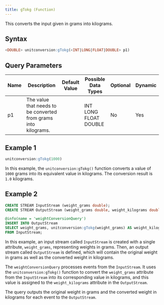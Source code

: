 ```yaml
---
title: gTokg (Function)
---
```


This converts the input given in grams into kilograms.

## Syntax

```sql
<DOUBLE> unitconversion:gTokg(<INT|LONG|FLOAT|DOUBLE> p1)
```

## Query Parameters

| Name | Description | Default Value | Possible Data Types   | Optional | Dynamic |
|------|--------------|---------------|-----------------------|----------|---------|
| p1   | The value that needs to be converted from grams into kilograms. |               | INT LONG FLOAT DOUBLE | No       | Yes     |

## Example 1

```sql
unitconversion:gTokg(1000)
```

In this example, the `unitconversion:gTokg()` function converts a value of `1000` grams into its equivalent value in kilograms. The conversion result is `1.0` kilograms.

## Example 2

```sql
CREATE STREAM InputStream (weight_grams double);
CREATE STREAM OutputStream (weight_grams double, weight_kilograms double);

@info(name = 'weightConversionQuery')
INSERT INTO OutputStream
SELECT weight_grams, unitconversion:gTokg(weight_grams) AS weight_kilograms
FROM InputStream;
```

In this example, an input stream called `InputStream` is created with a single attribute, `weight_grams`, representing weights in grams. Then, an output stream called `OutputStream` is defined, which will contain the original weight in grams as well as the converted weight in kilograms.

The `weightConversionQuery` processes events from the `InputStream`. It uses the `unitconversion:gTokg()` function to convert the `weight_grams` attribute from the `InputStream` into its corresponding value in kilograms, and this value is assigned to the `weight_kilograms` attribute in the `OutputStream`.

The query outputs the original weight in grams and the converted weight in kilograms for each event to the `OutputStream`.
